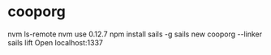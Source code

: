 # cooporg
nvm ls-remote
nvm use 0.12.7
npm install sails -g
sails new cooporg --linker
sails lift
Open localhost:1337
